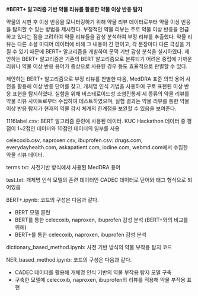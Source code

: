 #<b>BERT+ 알고리즘 기반 약물 리뷰를 활용한 약물 이상 반응 탐지</b>

약물의 시판 후 이상 반응을 모니터링하기 위해 약물 리뷰 데이터로부터 약물 이상 반응을 탐지할 수 있는 방법을 제시한다. 부정적인 약물 리뷰는 주로 약물 이상 반응을 언급하고 있다는 점을 고려하여 약물 리뷰들을 감성 분석하여 부정 리뷰를 추출했다. 약물 리뷰는 다른 소셜 미디어 데이터에 비해 그 내용이 긴 편이고, 각 문장마다 다른 극성을 가질 수 있기 때문에 BERT+ 알고리즘을 개발하여 문맥 기반 감성 분석을 실시하였다.
제안하는 BERT+ 알고리즘은 기존의 BERT 알고리즘으로 분류되기 어려운 중립에 가까운 리뷰나 약물 이상 반응 용어가 증상으로 사용된 경우 등도 효율적으로 판별할 수 있다.

제안하는 BERT+ 알고리즘으로 부정 리뷰를 판별한 다음, MedDRA 표준 의학 용어 사전을 활용해 이상 반응 단어를 찾고, 개체명 인식 기법을 사용하여 구로 표현된 이상 반응 표현을 탐지하였다. 실험을 위해 비스테로이드성 소염진통제 세 종류의 약물 리뷰를 약물 리뷰 사이트로부터 수집하여 테스트하였으며, 실험 결과는 약물 리뷰를 통한 약물 이상 반응 탐지가 현재의 약물 감시 체계의 한계점을 보완할 수 있음을 보여준다.

1116label.csv: BERT 알고리즘 훈련에 사용된 데이터. KUC Hackathon 데이터 중 평점이 1~2점인 데이터와 10점인 데이터의 일부를 사용

celecoxib.csv, naproxen.csv, ibuprofen.csv: drugs.com, everydayhealth.com, askapatient.com, iodine.com, webmd.com에서 수집한 약물 리뷰 데이터.

terms.txt: 사전기반 방식에서 사용된 MedDRA 용어

test.txt: 개체명 인식 모델의 훈련 데이터인 CADEC 데이터로 단어와 태그 형식으로 되어있음

BERT+.ipynb: 코드의 구성은 다음과 같다.
- BERT 모델 훈련
- BERT를 통한 celecoxib, naproxen, ibuprofen 감성 분석 (BERT+와의 비교를 위해)
- BERT+를 통한 celecoxib, naproxen, ibuprofen 감성 분석

dictionary_based_method.ipynb: 사전 기반 방식의 약물 부작용 탐지 코드

NER_based_method.ipynb: 코드의 구성은 다음과 같다.
- CADEC 데이터를 활용해 개체명 인식 기반의 약물 부작용 탐지 모델 구축
- 구축한 모델에 celecoxib, naproxen, ibuprofen의 리뷰를 적용해 약물 부작용 표현 
